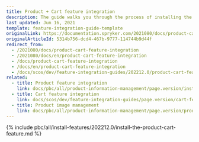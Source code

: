 ```yaml
---
title: Product + Cart feature integration
description: The guide walks you through the process of installing the Product and Cart features in your project.
last_updated: Jun 16, 2021
template: feature-integration-guide-template
originalLink: https://documentation.spryker.com/2021080/docs/product-cart-feature-integration
originalArticleId: 5314b756-dcd4-467b-9777-114744b9d44f
redirect_from:
  - /2021080/docs/product-cart-feature-integration
  - /2021080/docs/en/product-cart-feature-integration
  - /docs/product-cart-feature-integration
  - /docs/en/product-cart-feature-integration
  - /docs/scos/dev/feature-integration-guides/202212.0/product-cart-feature-integration.html
related:
  - title: Product feature integration
    link: docs/pbc/all/product-information-management/page.version/install-and-upgrade/install-features/install-the-product-feature.html
  - title: Cart feature integration
    link: docs/scos/dev/feature-integration-guides/page.version/cart-feature-integration.html
  - title: Product image management
    link: docs/pbc/all/product-information-management/page.version/product-feature-overview/product-images-overview.html
---
```


{% include pbc/all/install-features/202212.0/install-the-product-cart-feature.md %} <!-- To edit, see /_includes/pbc/all/install-features/202212.0/install-the-product-cart-feature.md -->
